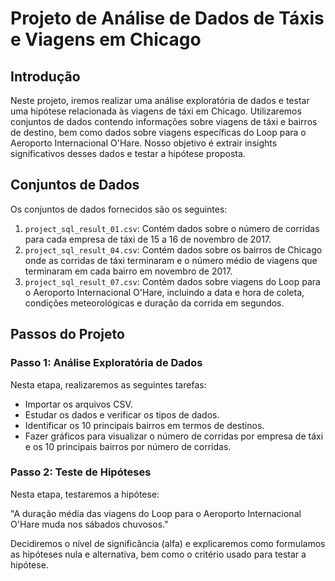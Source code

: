 # Projeto de Análise de Dados de Táxis e Viagens em Chicago

## Introdução
Neste projeto, iremos realizar uma análise exploratória de dados e testar uma hipótese relacionada às viagens de táxi em Chicago. Utilizaremos conjuntos de dados contendo informações sobre viagens de táxi e bairros de destino, bem como dados sobre viagens específicas do Loop para o Aeroporto Internacional O'Hare. Nosso objetivo é extrair insights significativos desses dados e testar a hipótese proposta.

## Conjuntos de Dados
Os conjuntos de dados fornecidos são os seguintes:

1. `project_sql_result_01.csv`: Contém dados sobre o número de corridas para cada empresa de táxi de 15 a 16 de novembro de 2017.
2. `project_sql_result_04.csv`: Contém dados sobre os bairros de Chicago onde as corridas de táxi terminaram e o número médio de viagens que terminaram em cada bairro em novembro de 2017.
3. `project_sql_result_07.csv`: Contém dados sobre viagens do Loop para o Aeroporto Internacional O'Hare, incluindo a data e hora de coleta, condições meteorológicas e duração da corrida em segundos.

## Passos do Projeto

### Passo 1: Análise Exploratória de Dados
Nesta etapa, realizaremos as seguintes tarefas:

- Importar os arquivos CSV.
- Estudar os dados e verificar os tipos de dados.
- Identificar os 10 principais bairros em termos de destinos.
- Fazer gráficos para visualizar o número de corridas por empresa de táxi e os 10 principais bairros por número de corridas.

### Passo 2: Teste de Hipóteses
Nesta etapa, testaremos a hipótese:

"A duração média das viagens do Loop para o Aeroporto Internacional O'Hare muda nos sábados chuvosos."

Decidiremos o nível de significância (alfa) e explicaremos como formulamos as hipóteses nula e alternativa, bem como o critério usado para testar a hipótese.



